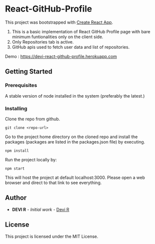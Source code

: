 # React-GitHub-Profile

This project was bootstrapped with [Create React App](https://github.com/facebook/create-react-app).
1. This is a basic implementation of React GitHub Profile page with bare minimum funtionalities only on the client side.
2. Only Repositories tab is active.
3. GitHub apis used to fetch user data and list of repositories.

Demo : https://devi-react-github-profile.herokuapp.com

## Getting Started
### Prerequisites

A stable version of node installed in the system (preferably the latest.)

### Installing

Clone the repo from github.

```
git clone <repo-url>
```
Go to the project home directory on the cloned repo and install the packages (packages are listed in the packages.json file) by executing.

```
npm install
```
Run the project locally by:
```
npm start
```
This will host the project at default localhost:3000. Please open a web browser and direct to that link to see everything.

## Author

* **DEVI R** - *Initial work* - [Devi R](https://www.linkedin.com/in/devi-r-06bb94a7)

## License

This project is licensed under the MIT License.


